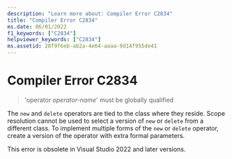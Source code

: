```yaml
---
description: "Learn more about: Compiler Error C2834"
title: "Compiler Error C2834"
ms.date: 06/01/2022
f1_keywords: ["C2834"]
helpviewer_keywords: ["C2834"]
ms.assetid: 28f9f6eb-ab2a-4e64-aaaa-9d14f955de41
---
```

# Compiler Error C2834

> 'operator *operator-name*' must be globally qualified

The `new` and `delete` operators are tied to the class where they reside. Scope resolution cannot be used to select a version of `new` or `delete` from a different class. To implement multiple forms of the `new` or `delete` operator, create a version of the operator with extra formal parameters.

This error is obsolete in Visual Studio 2022 and later versions.
